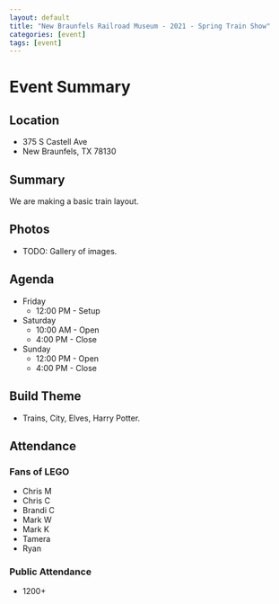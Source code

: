 ```yaml
---
layout: default
title: "New Braunfels Railroad Museum - 2021 - Spring Train Show"
categories: [event]
tags: [event]
---
```


# Event Summary

## Location

- 375 S Castell Ave
- New Braunfels, TX 78130

## Summary

We are making a basic train layout.

## Photos

- TODO: Gallery of images.

## Agenda

- Friday
  - 12:00 PM - Setup
- Saturday
  - 10:00 AM - Open
  - 4:00 PM - Close
- Sunday
  - 12:00 PM - Open
  - 4:00 PM - Close

## Build Theme

- Trains, City, Elves, Harry Potter.

## Attendance

### Fans of LEGO

- Chris M
- Chris C
- Brandi C
- Mark W
- Mark K
- Tamera
- Ryan

### Public Attendance

- 1200+
